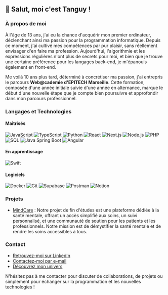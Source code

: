 <!--
**twnguydev/twnguydev** is a ✨ _special_ ✨ repository because its `README.md` (this file) appears on your GitHub profile.

Here are some ideas to get you started:

- 🔭 I’m currently working on ...
- 🌱 I’m currently learning ...
- 👯 I’m looking to collaborate on ...
- 🤔 I’m looking for help with ...
- 💬 Ask me about ...
- 📫 How to reach me: ...
- 😄 Pronouns: ...
- ⚡ Fun fact: ...
-->

## 👋 Salut, moi c'est Tanguy !

### À propos de moi

À l'âge de 13 ans, j'ai eu la chance d'acquérir mon premier ordinateur, déclenchant ainsi ma passion pour la programmation informatique. Depuis ce moment, j'ai cultivé mes compétences par pur plaisir, sans réellement envisager d'en faire ma profession. Aujourd'hui, l'algorithmie et les expressions régulières n'ont plus de secrets pour moi, et bien que je trouve une certaine préférence pour les langages back-end, je m'épanouis également en front-end.

Me voilà 10 ans plus tard, déterminé à concrétiser ma passion, j'ai entrepris le parcours **Web@cademie d'EPITECH Marseille**. Cette formation, composée d'une année initiale suivie d'une année en alternance, marque le début d'une nouvelle étape que je compte bien poursuivre et approfondir dans mon parcours professionnel.

### Langages et Technologies

#### Maîtrisés

![JavaScript](https://img.shields.io/badge/JavaScript-F7DF1E?style=for-the-badge&logo=javascript&logoColor=black)
![TypeScript](https://img.shields.io/badge/TypeScript-3178C6?style=for-the-badge&logo=typescript&logoColor=white)
![Python](https://img.shields.io/badge/Python-3776AB?style=for-the-badge&logo=python&logoColor=white)
![React](https://img.shields.io/badge/React-61DAFB?style=for-the-badge&logo=react&logoColor=black)
![Next.js](https://img.shields.io/badge/Next.js-000000?style=for-the-badge&logo=nextdotjs&logoColor=white)
![Node.js](https://img.shields.io/badge/Node.js-339933?style=for-the-badge&logo=nodedotjs&logoColor=white)
![PHP](https://img.shields.io/badge/PHP-777BB4?style=for-the-badge&logo=php&logoColor=white)
![SQL](https://img.shields.io/badge/SQL-4479A1?style=for-the-badge&logo=postgresql&logoColor=white)
![Java Spring Boot](https://img.shields.io/badge/Spring%20Boot-6DB33F?style=for-the-badge&logo=springboot&logoColor=white)
![Angular](https://img.shields.io/badge/Angular-DD0031?style=for-the-badge&logo=angular&logoColor=white)

#### En apprentissage

![Swift](https://img.shields.io/badge/Swift-FA7343?style=for-the-badge&logo=swift&logoColor=white)

#### Logiciels

![Docker](https://img.shields.io/badge/Docker-2496ED?style=for-the-badge&logo=docker&logoColor=white)
![Git](https://img.shields.io/badge/Git-F05032?style=for-the-badge&logo=git&logoColor=white)
![Supabase](https://img.shields.io/badge/Supabase-3ECF8E?style=for-the-badge&logo=supabase&logoColor=white)
![Postman](https://img.shields.io/badge/Postman-FF6C37?style=for-the-badge&logo=postman&logoColor=white)
![Notion](https://img.shields.io/badge/Notion-000000?style=for-the-badge&logo=notion&logoColor=white)

### Projets

- [MindCare](https://mind-care.fr) : Notre projet de fin d'études est une plateforme dédiée à la santé mentale, offrant un accès simplifié aux soins, un suivi personnalisé, et une communauté de soutien pour les patients et les professionnels. Notre mission est de démystifier la santé mentale et de rendre les soins accessibles à tous.

### Contact

- [Retrouvez-moi sur LinkedIn](https://www.linkedin.com/in/tanguy-gibrat/)
- [Contactez-moi par e-mail](mailto:hello@tanguygibrat.fr)
- [Découvrez mon univers](https://tanguygibrat.fr)

N'hésitez pas à me contacter pour discuter de collaborations, de projets ou simplement pour échanger sur la programmation et les nouvelles technologies !
